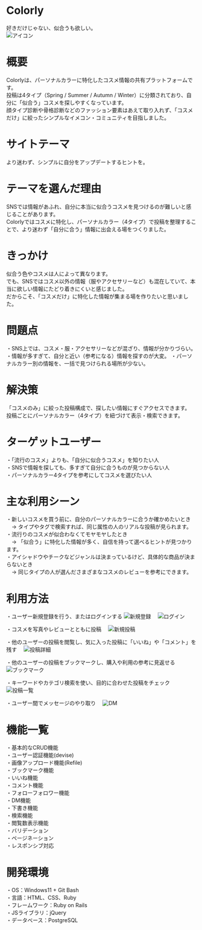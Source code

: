 # Colorly
好きだけじゃない、似合うも欲しい。  
![アイコン](public/images/logo.png)

# 概要  
Colorlyは、パーソナルカラーに特化したコスメ情報の共有プラットフォームです。  
投稿は4タイプ（Spring / Summer / Autumn / Winter）に分類されており、自分に「似合う」コスメを探しやすくなっています。  
顔タイプ診断や骨格診断などのファッション要素はあえて取り入れず、「コスメだけ」に絞ったシンプルなイメコン・コミュニティを目指しました。  


# サイトテーマ  
より迷わず、シンプルに自分をアップデートするヒントを。  


# テーマを選んだ理由  
SNSでは情報があふれ、自分に本当に似合うコスメを見つけるのが難しいと感じることがあります。  
Colorlyではコスメに特化し、パーソナルカラー（4タイプ）で投稿を整理することで、より迷わず「自分に合う」情報に出会える場をつくりました。  


# きっかけ  
似合う色やコスメは人によって異なります。  
でも、SNSではコスメ以外の情報（服やアクセサリーなど）も混在していて、本当に欲しい情報にたどり着きにくいと感じました。  
だからこそ、「コスメだけ」に特化した情報が集まる場を作りたいと思いました。  

 
# 問題点  
・SNS上では、コスメ・服・アクセサリーなどが混ざり、情報が分かりづらい。  
・情報が多すぎて、自分と近い（参考になる）情報を探すのが大変。
・パーソナルカラー別の情報を、一括で見つけられる場所が少ない。


# 解決策  
「コスメのみ」に絞った投稿構成で、探したい情報にすぐアクセスできます。  
投稿ごとにパーソナルカラー（4タイプ）を紐づけて表示・検索できます。 


# ターゲットユーザー  
・「流行のコスメ」よりも、「自分に似合うコスメ」を知りたい人  
・SNSで情報を探しても、多すぎて自分に合うものが見つからない人  
・パーソナルカラー4タイプを参考にしてコスメを選びたい人  

# 主な利用シーン  
・新しいコスメを買う前に、自分のパーソナルカラーに合うか確かめたいとき  
　→ タイプやタグで検索すれば、同じ属性の人のリアルな投稿が見られます。  
・流行りのコスメが似合わなくてモヤモヤしたとき  
　→ 「似合う」に特化した情報が多く、自信を持って選べるヒントが見つかります。   
・アイシャドウやチークなどジャンルは決まっているけど、具体的な商品が決まらないとき  
　→ 同じタイプの人が選んださまざまなコスメのレビューを参考にできます。　

 # 利用方法  
・ユーザー新規登録を行う、またはログインする
![新規登録](public/images/新規登録.png)　
![ログイン](public/images/ログイン.png)　

・コスメを写真やレビューとともに投稿　
![新規投稿](public/images/新規投稿.png)　

・他のユーザーの投稿を閲覧し、気に入った投稿に「いいね」や「コメント」を残す　
![投稿詳細](public/images/投稿詳細.png)　

・他のユーザーの投稿をブックマークし、購入や利用の参考に見返せる　
![ブックマーク](public/images/ブックマーク.png)　

・キーワードやカテゴリ検索を使い、目的に合わせた投稿をチェック　
![投稿一覧](public/images/投稿一覧.png)　

・ユーザー間でメッセージのやり取り　
![DM](public/images/DM.png)　

 
 # 機能一覧  
・基本的なCRUD機能  
・ユーザー認証機能(devise)  
・画像アップロード機能(Refile)  
・ブックマーク機能  
・いいね機能  
・コメント機能  
・フォローフォロワー機能  
・DM機能  
・下書き機能  
・検索機能  
・閲覧数表示機能  
・バリデーション  
・ページネーション  
・レスポンシブ対応  

 
 # 開発環境 
 ・OS：Windows11 + Git Bash  
 ・言語：HTML、CSS、Ruby  
 ・フレームワーク：Ruby on Rails  
 ・JSライブラリ：jQuery  
 ・データベース：PostgreSQL  
